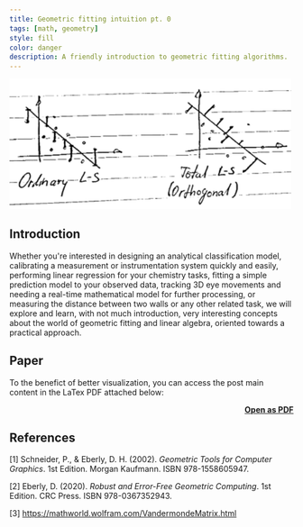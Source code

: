 ```yaml
---
title: Geometric fitting intuition pt. 0
tags: [math, geometry]
style: fill
color: danger
description: A friendly introduction to geometric fitting algorithms.
---
```


<img src="../assets/blog_images/2025-01-28-geometric-fitting-intuition-pt0/ls.png" alt="ls" width=500>

## Introduction

Whether you're interested in designing an analytical classification model, calibrating a measurement or instrumentation system quickly and easily, performing linear regression for your chemistry tasks, fitting a simple prediction model to your observed data, tracking 3D eye movements and needing a real-time mathematical model for further processing, or measuring the distance between two walls or any other related task, we will explore and learn, with not much introduction, very interesting concepts about the world of geometric fitting and linear algebra, oriented towards a practical approach.

## Paper

To the benefict of better visualization, you can access the post main content in the LaTex PDF attached below:

<script src="/assets/js/pdf.js"></script>

<div class="container text-center" id="pdf-container" style="min-height: 100%;">
  <div id="viewerContainer align-items-center">
    <div id="pdf-viewer" class="mt-6"></div>
  </div>
  <h4 class="font-weight-bold" style="text-align: right; margin-top: 5px"><a target="_blank" href="{{ '/assets/blog_pdfs/2025-01-28-geometric-fitting-intuition-pt0/geometric-fitting-intuition-pt0.pdf' }}">Open as PDF</a></h4>
</div>

<script>
  var url = '../assets/blog_pdfs/2025-01-28-geometric-fitting-intuition-pt0/geometric-fitting-intuition-pt0.pdf';

  pdfjsLib.getDocument(url).promise.then(function (pdf) {
    var viewer = document.getElementById('pdf-viewer');

    for (var pageNumber = 1; pageNumber <= pdf.numPages; pageNumber++) {
      var pageContainer = document.createElement('div');
      pageContainer.className = 'pdf-page';

      var canvas = document.createElement('canvas');
      canvas.className = 'pdf-page-canvas';
      pageContainer.appendChild(canvas);

      viewer.appendChild(pageContainer);

      renderPage(pageNumber, canvas, pdf);
    }
  });

  function renderPage(pageNumber, canvas, pdf) {
    pdf.getPage(pageNumber).then(function (page) {
      var viewport = page.getViewport({ scale: 0.2 });
      var scale = canvas.clientWidth / viewport.width;

      var scaledViewport = page.getViewport({ scale: scale });

      var context = canvas.getContext('2d');
      canvas.height = scaledViewport.height;
      canvas.width = scaledViewport.width;

      var renderContext = {
        canvasContext: context,
        viewport: scaledViewport,
      };

      page.render(renderContext);
    });
  }
</script>

## References

[1] Schneider, P., & Eberly, D. H. (2002). *Geometric Tools for Computer Graphics*. 1st Edition. Morgan Kaufmann. ISBN 978-1558605947.

[2] Eberly, D. (2020). *Robust and Error-Free Geometric Computing*. 1st Edition. CRC Press. ISBN 978-0367352943.

[3] https://mathworld.wolfram.com/VandermondeMatrix.html
